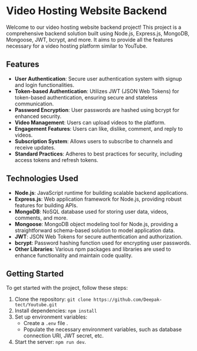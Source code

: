 # Video Hosting Website Backend

Welcome to our video hosting website backend project! This project is a comprehensive backend solution built using Node.js, Express.js, MongoDB, Mongoose, JWT, bcrypt, and more. It aims to provide all the features necessary for a video hosting platform similar to YouTube.

## Features

- **User Authentication**: Secure user authentication system with signup and login functionalities.
- **Token-based Authentication**: Utilizes JWT (JSON Web Tokens) for token-based authentication, ensuring secure and stateless communication.
- **Password Encryption**: User passwords are hashed using bcrypt for enhanced security.
- **Video Management**: Users can upload videos to the platform.
- **Engagement Features**: Users can like, dislike, comment, and reply to videos.
- **Subscription System**: Allows users to subscribe to channels and receive updates.
- **Standard Practices**: Adheres to best practices for security, including access tokens and refresh tokens.

## Technologies Used

- **Node.js**: JavaScript runtime for building scalable backend applications.
- **Express.js**: Web application framework for Node.js, providing robust features for building APIs.
- **MongoDB**: NoSQL database used for storing user data, videos, comments, and more.
- **Mongoose**: MongoDB object modeling tool for Node.js, providing a straightforward schema-based solution to model application data.
- **JWT**: JSON Web Tokens for secure authentication and authorization.
- **bcrypt**: Password hashing function used for encrypting user passwords.
- **Other Libraries**: Various npm packages and libraries are used to enhance functionality and maintain code quality.

## Getting Started

To get started with the project, follow these steps:

1. Clone the repository: `git clone https://github.com/Deepak-tect/Youtube.git`
2. Install dependencies: `npm install`
3. Set up environment variables:
   - Create a `.env` file .
   - Populate the necessary environment variables, such as database connection URI, JWT secret, etc.
4. Start the server: `npm run dev`.
